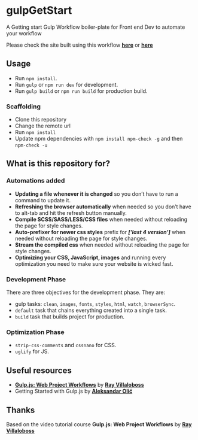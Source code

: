 # gulpGetStart

A Getting start Gulp Workflow boiler-plate for Front end Dev to automate your workflow

Please check the site built using this workflow **[here](https://kathirr007.github.io/gulpGetStart/)** or **[here](https://gulp-get-start.vercel.app)**

## Usage

- Run `npm install`.
- Run `gulp` or `npm run dev` for development.
- Run `gulp build` or `npm run build` for production build.

### Scaffolding

- Clone this repository
- Change the remote url
- Run `npm install`
- Update npm dependencies with `npm install npm-check -g` and then `npm-check -u`

## What is this repository for?

### Automations added

- **Updating a file whenever it is changed** so you don’t have to run a command to update it.
- **Refreshing the browser automatically** when needed so you don’t have to alt-tab and hit the refresh button manually.
- **Compile SCSS/SASS/LESS/CSS files** when needed without reloading the page for style changes.
- **Auto-prefixer for newer css styles** prefix for ***['last 4 version']*** when needed without reloading the page for style changes.
- **Stream the compiled css** when needed without reloading the page for style changes.
- **Optimizing your CSS, JavaScript, images** and running every optimization you need to make sure your website is wicked fast.

### Development Phase

There are three objectives for the development phase. They are:

- gulp tasks: `clean`, `images`, `fonts`, `styles`, `html`, `watch`, `browserSync`.
- `default` task that chains everything created into a single task.
- `build` task that builds project for production.

### Optimization Phase

- `strip-css-comments` and `cssnano` for CSS.
- `uglify` for JS.

## Useful resources

- **[Gulp.js: Web Project Workflows](https://www.linkedin.com/learning/gulp-js-web-project-workflows)** by **[Ray Villaloboss](https://github.com/planetoftheweb)**
- Getting Started with Gulp.js by **[Aleksandar Olić](https://github.com/aleksandar-olic)**

## Thanks

Based on the video tutorial course **Gulp.js: Web Project Workflows** by **[Ray Villaloboss](https://github.com/planetoftheweb)**

